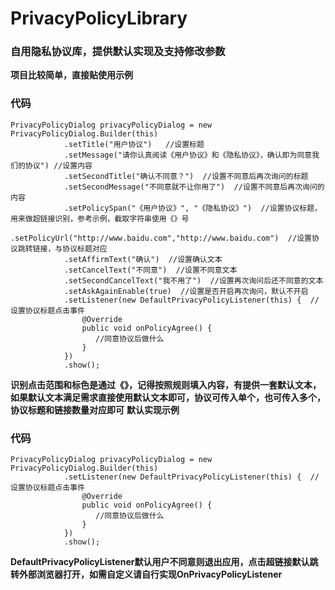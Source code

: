 # PrivacyPolicyLibrary
### 自用隐私协议库，提供默认实现及支持修改参数

**项目比较简单，直接贴使用示例**

### 代码

    PrivacyPolicyDialog privacyPolicyDialog = new PrivacyPolicyDialog.Builder(this)
                .setTitle("用户协议")   //设置标题
                .setMessage("请你认真阅读《用户协议》和《隐私协议》，确认即为同意我们的协议") //设置内容
                .setSecondTitle("确认不同意？")  //设置不同意后再次询问的标题
                .setSecondMessage("不同意就不让你用了")  //设置不同意后再次询问的内容
                .setPolicySpan("《用户协议》", "《隐私协议》")  //设置协议标题，用来做超链接识别，参考示例，截取字符串使用《》号
                .setPolicyUrl("http://www.baidu.com","http://www.baidu.com")  //设置协议跳转链接，与协议标题对应
                .setAffirmText("确认")  //设置确认文本
                .setCancelText("不同意")  //设置不同意文本
                .setSecondCancelText("我不用了")  //设置再次询问后还不同意的文本
                .setAskAgainEnable(true)  //设置是否开启再次询问，默认不开启
                .setListener(new DefaultPrivacyPolicyListener(this) {  //设置协议标题点击事件
                    @Override
                    public void onPolicyAgree() {
                       //同意协议后做什么
                    }
                })
                .show();

**识别点击范围和标色是通过《》，记得按照规则填入内容，有提供一套默认文本，如果默认文本满足需求直接使用默认文本即可，协议可传入单个，也可传入多个，协议标题和链接数量对应即可**
**默认实现示例**
### 代码
    PrivacyPolicyDialog privacyPolicyDialog = new PrivacyPolicyDialog.Builder(this)
                .setListener(new DefaultPrivacyPolicyListener(this) {  //设置协议标题点击事件
                    @Override
                    public void onPolicyAgree() { 
                       //同意协议后做什么
                    }
                })
                .show();

**DefaultPrivacyPolicyListener默认用户不同意则退出应用，点击超链接默认跳转外部浏览器打开，如需自定义请自行实现OnPrivacyPolicyListener**  

